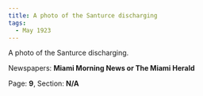 ```yaml
---  
title: A photo of the Santurce discharging  
tags:  
  - May 1923  
---  
```

  
A photo of the Santurce discharging.  
  
Newspapers: **Miami Morning News or The Miami Herald**  
  
Page: **9**, Section: **N/A** 
